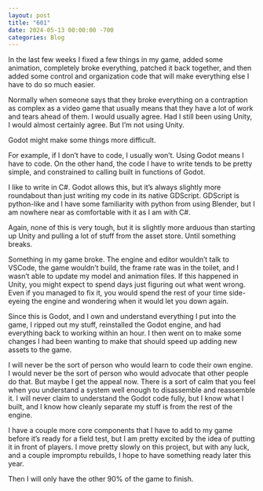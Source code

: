 ```yaml
---
layout: post
title: "601"
date: 2024-05-13 00:00:00 -700
categories: Blog
---
```



In the last few weeks I fixed a few things in my game, added some animation, completely broke everything, patched it back together, and then added some control and organization code that will make everything else I have to do so much easier.

Normally when someone says that they broke everything on a contraption as complex as a video game that usually means that they have a lot of work and tears ahead of them. I would usually agree. Had I still been using Unity, I would almost certainly agree. But I’m not using Unity.

Godot might make some things more difficult. 

For example, if I don’t have to code, I usually won’t. Using Godot means I have to code. On the other hand, the code I have to write tends to be pretty simple, and constrained to calling built in functions of Godot. 

I like to write in C#. Godot allows this, but it’s always slightly more roundabout than just writing my code in its native GDScript. GDScript is python-like and I have some familiarity with python from using Blender, but I am nowhere near as comfortable with it as I am with C#.

Again, none of this is very tough, but it is slightly more arduous than starting up Unity and pulling a lot of stuff from the asset store. Until something breaks.

Something in my game broke. The engine and editor wouldn’t talk to VSCode, the game wouldn’t build, the frame rate was in the toilet, and I wasn’t able to update my model and animation files. If this happened in Unity, you might expect to spend days just figuring out what went wrong. Even if you managed to fix it, you would spend the rest of your time side-eyeing the engine and wondering when it would let you down again.

Since this is Godot, and I own and understand everything I put into the game, I ripped out my stuff, reinstalled the Godot engine, and had everything back to working within an hour. I then went on to make some changes I had been wanting to make that should speed up adding new assets to the game.

I will never be the sort of person who would learn to code their own engine. I would never be the sort of person who would advocate that other people do that. But maybe I get the appeal now. There is a sort of calm that you feel when you understand a system well enough to disassemble and reassemble it. I will never claim to understand the Godot code fully, but I know what I built, and I know how cleanly separate my stuff is from the rest of the engine.

I have a couple more core components that I have to add to my game before it’s ready for a field test, but I am pretty excited by the idea of putting it in front of players. I move pretty slowly on this project, but with any luck, and a couple impromptu rebuilds, I hope to have something ready later this year.

Then I will only have the other 90% of the game to finish. 
